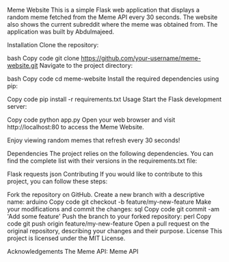 Meme Website
This is a simple Flask web application that displays a random meme fetched from the Meme API every 30 seconds. The website also shows the current subreddit where the meme was obtained from. The application was built by Abdulmajeed.

Installation
Clone the repository:

bash
Copy code
git clone https://github.com/your-username/meme-website.git
Navigate to the project directory:

bash
Copy code
cd meme-website
Install the required dependencies using pip:

Copy code
pip install -r requirements.txt
Usage
Start the Flask development server:

Copy code
python app.py
Open your web browser and visit http://localhost:80 to access the Meme Website.

Enjoy viewing random memes that refresh every 30 seconds!

Dependencies
The project relies on the following dependencies. You can find the complete list with their versions in the requirements.txt file:

Flask
requests
json
Contributing
If you would like to contribute to this project, you can follow these steps:

Fork the repository on GitHub.
Create a new branch with a descriptive name:
arduino
Copy code
git checkout -b feature/my-new-feature
Make your modifications and commit the changes:
sql
Copy code
git commit -am 'Add some feature'
Push the branch to your forked repository:
perl
Copy code
git push origin feature/my-new-feature
Open a pull request on the original repository, describing your changes and their purpose.
License
This project is licensed under the MIT License.

Acknowledgements
The Meme API: Meme API
